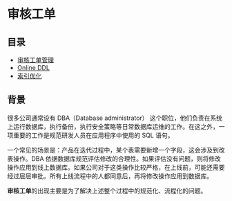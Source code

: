 # 审核工单

## 目录
* [审核工单管理](./auditworkflow_management.md)
* [Online DDL](./online_ddl.md)
* [索引优化](./index_optimization.md)

## 背景
很多公司通常设有 DBA（Database administrator） 这个职位，他们负责在系统上运行数据库，执行备份，执行安全策略等日常数据库运维的工作。在这之外，一项重要的工作是规范研发人员在应用程序中使用的 SQL 语句。

一个常见的场景是：产品在迭代过程中，某个表需要新增一个字段，这会涉及到改表操作。DBA 依据数据库规范评估修改的合理性。如果评估没有问题，则将修改操作应用到线上数据库。如果公司对于这类操作比较严格，在上线前，可能还需要经过层层审批。所有上线流程中的人都同意后，再将修改操作应用到数据库。

**审核工单**的出现主要是为了解决上述整个过程中的规范化、流程化的问题。